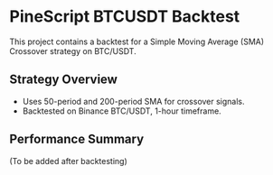 # PineScript BTCUSDT Backtest  
This project contains a backtest for a Simple Moving Average (SMA) Crossover strategy on BTC/USDT.  

## Strategy Overview  
- Uses 50-period and 200-period SMA for crossover signals.  
- Backtested on Binance BTC/USDT, 1-hour timeframe.  

## Performance Summary  
(To be added after backtesting)  
